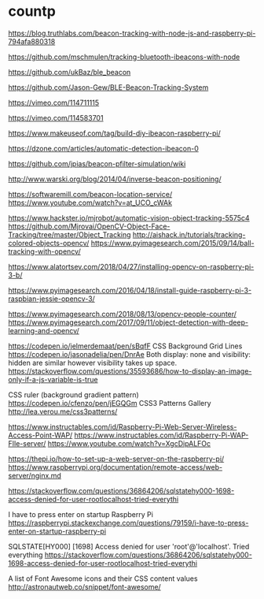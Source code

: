 # countp

https://blog.truthlabs.com/beacon-tracking-with-node-js-and-raspberry-pi-794afa880318

https://github.com/mschmulen/tracking-bluetooth-ibeacons-with-node

https://github.com/ukBaz/ble_beacon

https://github.com/Jason-Gew/BLE-Beacon-Tracking-System

https://vimeo.com/114711115

https://vimeo.com/114583701


https://www.makeuseof.com/tag/build-diy-ibeacon-raspberry-pi/

https://dzone.com/articles/automatic-detection-ibeacon-0


https://github.com/jpias/beacon-pfilter-simulation/wiki

http://www.warski.org/blog/2014/04/inverse-beacon-positioning/

https://softwaremill.com/beacon-location-service/
https://www.youtube.com/watch?v=at_UCO_cWAk



https://www.hackster.io/mjrobot/automatic-vision-object-tracking-5575c4
https://github.com/Mjrovai/OpenCV-Object-Face-Tracking/tree/master/Object_Tracking
http://aishack.in/tutorials/tracking-colored-objects-opencv/
https://www.pyimagesearch.com/2015/09/14/ball-tracking-with-opencv/



https://www.alatortsev.com/2018/04/27/installing-opencv-on-raspberry-pi-3-b/

https://www.pyimagesearch.com/2016/04/18/install-guide-raspberry-pi-3-raspbian-jessie-opencv-3/





https://www.pyimagesearch.com/2018/08/13/opencv-people-counter/
https://www.pyimagesearch.com/2017/09/11/object-detection-with-deep-learning-and-opencv/

https://codepen.io/jelmerdemaat/pen/sBqfF
CSS Background Grid Lines
https://codepen.io/jasonadelia/pen/DnrAe
Both display: none and visibility: hidden are similar however visibility takes up space.
https://stackoverflow.com/questions/35593686/how-to-display-an-image-only-if-a-js-variable-is-true

CSS ruler (background gradient pattern)
https://codepen.io/cfenzo/pen/jEGQGm
CSS3 Patterns Gallery
http://lea.verou.me/css3patterns/

https://www.instructables.com/id/Raspberry-Pi-Web-Server-Wireless-Access-Point-WAP/
https://www.instructables.com/id/Raspberry-Pi-WAP-FIle-server/
https://www.youtube.com/watch?v=XgcDipALFOc

https://thepi.io/how-to-set-up-a-web-server-on-the-raspberry-pi/
https://www.raspberrypi.org/documentation/remote-access/web-server/nginx.md

https://stackoverflow.com/questions/36864206/sqlstatehy000-1698-access-denied-for-user-rootlocalhost-tried-everythi

I have to press enter on startup Raspberry Pi
https://raspberrypi.stackexchange.com/questions/79159/i-have-to-press-enter-on-startup-raspberry-pi


SQLSTATE[HY000] [1698] Access denied for user 'root'@'localhost'. Tried everything
https://stackoverflow.com/questions/36864206/sqlstatehy000-1698-access-denied-for-user-rootlocalhost-tried-everythi


A list of Font Awesome icons and their CSS content values
http://astronautweb.co/snippet/font-awesome/


